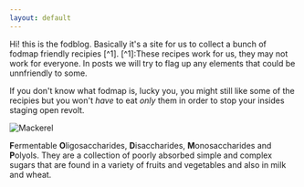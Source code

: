 ```yaml
---
layout: default
---
```


<div class="lead pretty-links">
  Hi! this is the fodblog. Basically it's a site for us to collect a bunch of fodmap friendly recipies [^1].
[^1]:These recipes work for us, they may not work for everyone. In posts we will try to flag up any elements that could be unnfriendly to some.

  If you don't know what fodmap is, lucky you, you might still like some of the recipies but you won't *have* to eat *only*  them in order to stop your insides staging open revolt. 
  
  ![Mackerel]({{https://fodblog.github.io/}}/assets/pictures/mackerel.gif)
  
 **F**ermentable **O**ligosaccharides, **D**isaccharides, **M**onosaccharides and **P**olyols. They are a collection of poorly absorbed simple and complex sugars that are found in a variety of fruits and vegetables and also in milk and wheat.  


</div>
